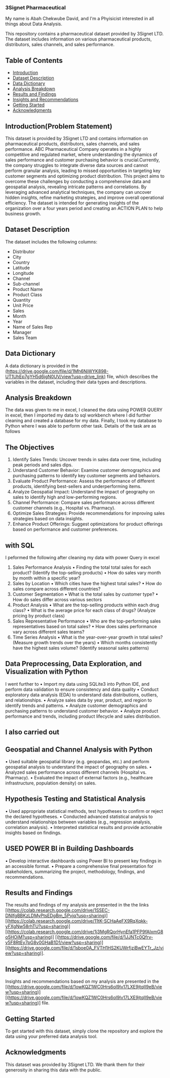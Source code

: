 ### 3Signet Pharmaceutical

My name is Abah Chekwube David, and I'm a Phyisicist interested in all things about Data Analysis.

This repository contains a pharmaceutical dataset provided by 3Signet LTD. The dataset includes information on various pharmaceutical products, distributors, sales channels, and sales performance.

## Table of Contents

* [Introduction](#introduction)
* [Dataset Description](#dataset-description)
* [Data Dictionary](#data-dictionary)
* [Analysis Breakdown](#analysis-breakdown)
* [Results and Findings](#results-and-findings)
* [Insights and Recommendations](#insights-and-recommendations)
* [Getting Started](#getting-started)
* [Acknowledgments](#acknowledgments)

## Introduction(Problem Statement)

This dataset is provided by 3Signet LTD and contains information on pharmaceutical products, distributors, sales channels, and sales performance. ABC Pharmaceutical Company operates in a highly competitive and regulated market, where understanding the dynamics of sales performance and customer purchasing behavior is crucial.Currently, the company struggles to integrate diverse data sources and cannot perform granular analysis, leading to missed opportunities in targeting key customer segments and optimizing product distribution. This project aims to overcome these challenges by conducting a comprehensive data and geospatial analysis, revealing intricate patterns and correlations. By leveraging advanced analytical techniques, the company can uncover hidden insights, refine marketing strategies, and improve overall operational efficiency. The dataset is intended for generating insights of the organization over a four years period and creating an ACTION PLAN to help business growth.

## Dataset Description

The dataset includes the following columns:

* Distributor
* City
* Country
* Latitude
* Longitude
* Channel
* Sub-channel
* Product Name
* Product Class
* Quantity
* Unit Price
* Sales
* Month
* Year
* Name of Sales Rep
* Manager
* Sales Team

## Data Dictionary

A data dictionary is provided in the [(https://drive.google.com/file/d/1Mh6NjWYK898-UT1UhEp7gYH5d6jgN0UV/view?usp=drive_link)]((https://drive.google.com/file/d/1Mh6NjWYK898-UT1UhEp7gYH5d6jgN0UV/view?usp=drive_link)) file, which describes the variables in the dataset, including their data types and descriptions.

## Analysis Breakdown

The data was given to me in excel, I cleaned the data using POWER QUERY in excel, then I imported my data to sql workbench where I did further cleaning and created a database for my data. Finally, I took my database to Python where I was able to perform other task. Details of the task are as follows

## The Objectives
1. Identify Sales Trends: Uncover trends in sales data over time, including peak periods and
sales dips.
2. Understand Customer Behavior: Examine customer demographics and purchasing patterns
to identify key customer segments and behaviors.
3. Evaluate Product Performance: Assess the performance of different products, identifying
best-sellers and underperforming items.
4. Analyze Geospatial Impact: Understand the impact of geography on sales to identify high
and low-performing regions.
5. Channel Performance: Compare sales performance across different customer channels
(e.g., Hospital vs. Pharmacy).
6. Optimize Sales Strategies: Provide recommendations for improving sales strategies based
on data insights.
7. Enhance Product Offerings: Suggest optimizations for product offerings based on
performance and customer preferences.

## with SQL
I peformed the following after cleaning my data with power Query in excel 
1. Sales Performance Analysis
• Finding the total total sales for each product? (Identify the top-selling products)
• How do sales vary month by month within a specific year? 
2. Sales by Location
• Which cities have the highest total sales? 
• How do sales compare across different countries? 
3. Customer Segmentation
• What is the total sales by customer type?
• How do sales differ across various sectors
4. Product Analysis
• What are the top-selling products within each drug class?
• What is the average price for each class of drugs? (Analyze pricing by product class)
5. Sales Representative Performance
• Who are the top-performing sales representatives based on total sales?
• How does sales performance vary across different sales teams?
6. Time Series Analysis
• What is the year-over-year growth in total sales? (Measure growth trends over the years)
• Which months consistently have the highest sales volume? (Identify seasonal sales
patterns)

## Data Preprocessing, Data Exploration, and Visualization with Python
I went further to
• Import my data using SQLite3 into Python IDE, and perform data
validation to ensure consistency and data quality
• Conduct exploratory data analysis (EDA) to understand data distributions, outliers, and
relationships.
• Analyze sales data by year, product, and region to identify trends and patterns.
• Analyze customer demographics and purchasing patterns to understand customer behavior.
• Analyze product performance and trends, including product lifecycle and sales distribution.
## I also carried out
## Geospatial and Channel Analysis with Python
• Used suitable geospatial library (e.g. geopandas, etc.) and perform geospatial analysis
to understand the impact of geography on sales.
• Analyzed sales performance across different channels (Hospital vs. Pharmacy).
• Evaluated the impact of external factors (e.g., healthcare infrastructure, population density)
on sales.
## Hypothesis Testing and Statistical Analysis
• Used appropriate statistical methods, test hypotheses to confirm or reject the declared
hypotheses.
• Conducted advanced statistical analysis to understand relationships between variables (e.g.,
regression analysis, correlation analysis).
• Interpreted statistical results and provide actionable insights based on findings.

## USED POWER BI in Building Dashboards
• Develop interactive dashboards using Power BI to present key findings in an accessible
format.
• Prepare a comprehensive final presentation for stakeholders, summarizing the project,
methodology, findings, and recommendations.

## Results and Findings

The results and findings of my analysis are presented in the the links 
[(https://colab.research.google.com/drive/1SSEC-DNlfgBBKzLDMyPtsEDgBm_5Pvjq?usp=sharing)]
[(https://colab.research.google.com/drive/11tK-SCHaAeFX9RqXqkk-yFXgNw58rhTU?usp=sharing)] 
[(https://colab.research.google.com/drive/1j3MgRQorHynEfa1PFP9fAIxmG8o5HOiM?usp=sharing)]
[(https://drive.google.com/file/d/1JJNTc0Qfrv-v5F8RtEy7pG8v0GHaB1D1/view?usp=sharing)]
[(https://drive.google.com/file/d/1sboe0A_FVTH1HS2KUWrfjziBwEYTr_Jz/view?usp=sharing)].

## Insights and Recommendations

Insights and recommendations based on my analysis are presented in the 
[(https://drive.google.com/file/d/1owKQZ1WC0Hrs6ol9lv17LXE9jtqII9eB/view?usp=sharing)]
[(https://drive.google.com/file/d/1owKQZ1WC0Hrs6ol9lv17LXE9jtqII9eB/view?usp=sharing)] file.

## Getting Started

To get started with this dataset, simply clone the repository and explore the data using your preferred data analysis tool.

## Acknowledgments

This dataset was provided by 3Signet LTD. We thank them for their generosity in sharing this data with the public.
